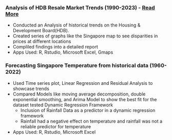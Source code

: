 ### Analysis of HDB Resale Market Trends (1990-2023) - [Read More](https://dansitorus.github.io/HDB-Analysis/)
   - Conducted an Analysis of historical trends on the Housing & Development Board(HDB). 
   - Created series of graphs like the Singapore map to see disparities in prices at different locations
   - Compliled findings into a detailed report
   - Apps Used: R, Rstudio, Microsoft Excel, Gmaps
   


### Forecasting Singapore Temperature from historical data (1960-2022)
  - Used Time series plot, Linear Regression and Residual Analysis to showcase trends
  - Compared Models like moving average decomposition, double exponential smoothing, and Arima Model to show the best fit for the dataset tested
  Dynamic Regression Framework
    - Inclusion of Rainfall Data as a predictor in a dynamic regression framework
    - Rainfall had a negative effect on temperature and rainfall was not a reliable predictor for temperature
 - Apps Used: R, Rstudio, Microsoft Excel

